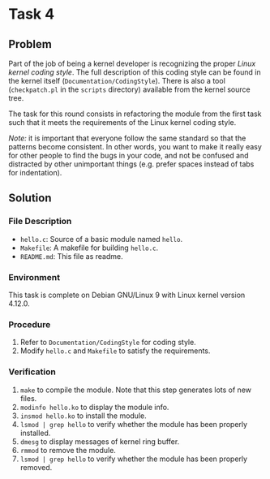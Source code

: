# Task 4

## Problem

Part of the job of being a kernel developer is recognizing the proper *Linux kernel coding style*. The full description of this coding style can be found in the kernel itself (`Documentation/CodingStyle`). There is also a tool (`checkpatch.pl` in the `scripts` directory) available from the kernel source tree.

The task for this round consists in refactoring the module from the first task such that it meets the requirements of the Linux kernel coding style.

*Note:* it is important that everyone follow the same standard so that the patterns become consistent. In other words, you want to make it really easy for other people to find the bugs in your code, and not be confused and distracted by other unimportant things (e.g. prefer spaces instead of tabs for indentation).



## Solution

### File Description

- `hello.c`: Source of a basic module named `hello`.
- `Makefile`: A makefile for building `hello.c`.
- `README.md`: This file as readme.





### Environment

This task is complete on Debian GNU/Linux 9 with Linux kernel version 4.12.0.



### Procedure

1. Refer to `Documentation/CodingStyle` for coding style.
2. Modify `hello.c` and `Makefile` to satisfy the requirements.




### Verification

1. `make` to compile the module. Note that this step generates lots of new files.
2. `modinfo hello.ko` to display the module info.
3. `insmod hello.ko` to install the module.
4. `lsmod | grep hello` to verify whether the module has been properly installed.
5. `dmesg` to display messages of kernel ring buffer.
6. `rmmod` to remove the module.
7. `lsmod | grep hello` to verify whether the module has been properly removed.